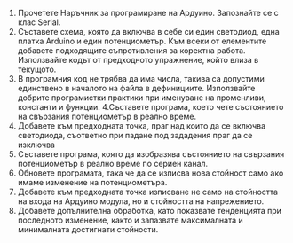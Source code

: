 1. Прочетете Наръчник за програмиране на Ардуино. Запознайте се с клас Serial.
2. Съставете схема, която да включва в себе си един светодиод, една платка Arduino и един потенциометър. Към всеки от елементите добавете подходящите съпротивления за коректна работа. Използвайте кодът от предходното упражнение, който влиза в текущото.
3. В програмния код не трябва да има числа, такива са допустими единствено в началото на файла в дефинициите. Използвайте добрите програмистки практики при именуване на променливи, константи и функции.
4.Съставете програма, което чете състоянието на свързания потенциометър в реално време.
5. Добавете към предходната точка, праг над които да се включва светодиода, съответно при падане под зададения праг да се изключва
6. Съставете програма, която да изобразява състоянието на свързания потенциометър в реално време по сериен канал.
7. Обновете програмата, така че да се изписва нова стойност само ако имаме изменение на потенциометъра.
8. Добавете към предходната точка изписване не само на стойността на входа на Ардуино модула, но и стойността на напрежението.
9. Добавете допълнителна обработка, като показвате тенденцията при последното изменение, както и запазвате максималната и минималната достигнати стойности.